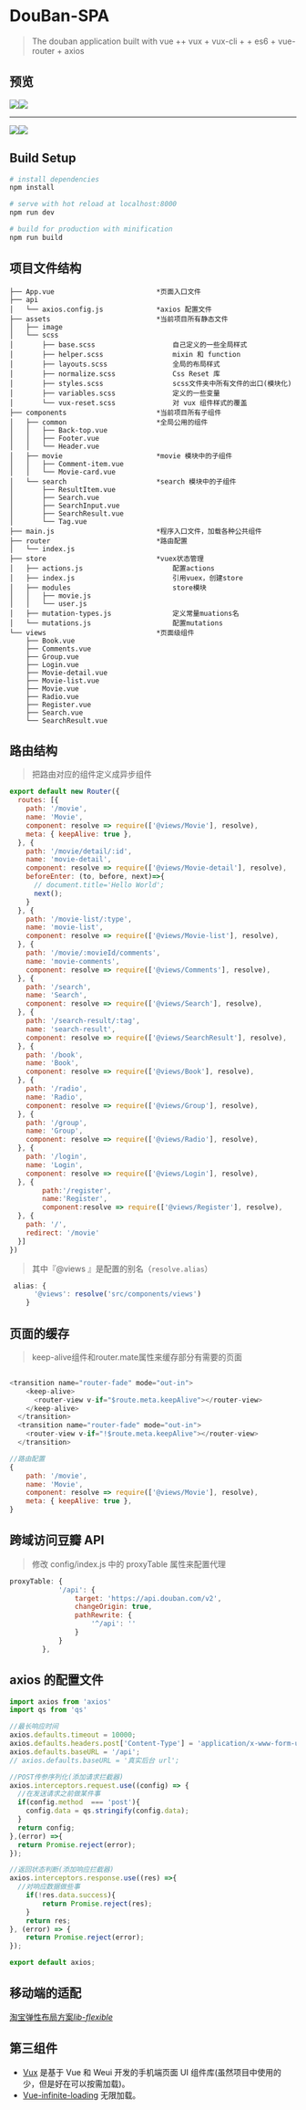 # DouBan-SPA

> The douban application built with vue ++ vux + vux-cli + + es6 + vue-router + axios 

## 预览

![](http://om4os5jmv.bkt.clouddn.com/review1.gif)![](http://om4os5jmv.bkt.clouddn.com/review2.gif)

------



![](http://om4os5jmv.bkt.clouddn.com/review3.gif)![](http://om4os5jmv.bkt.clouddn.com/review4.gif)

## Build Setup

``` bash
# install dependencies
npm install

# serve with hot reload at localhost:8000
npm run dev

# build for production with minification
npm run build
```

## 项目文件结构

```
├── App.vue							*页面入口文件
├── api
│   └── axios.config.js				*axios 配置文件
├── assets							*当前项目所有静态文件	
│   ├── image
│   └── scss
│       ├── base.scss					自己定义的一些全局样式
│       ├── helper.scss					mixin 和 function
│       ├── layouts.scss				全局的布局样式
│       ├── normalize.scss				Css Reset 库
│       ├── styles.scss					scss文件夹中所有文件的出口(模块化)
│       ├── variables.scss				定义的一些变量
│       └── vux-reset.scss				对 vux 组件样式的覆盖
├── components						*当前项目所有子组件
│   ├── common						*全局公用的组件
│   │   ├── Back-top.vue
│   │   ├── Footer.vue
│   │   └── Header.vue
│   ├── movie						*movie 模块中的子组件
│   │   ├── Comment-item.vue
│   │   └── Movie-card.vue
│   └── search						*search 模块中的子组件
│       ├── ResultItem.vue
│       ├── Search.vue
│       ├── SearchInput.vue
│       ├── SearchResult.vue
│       └── Tag.vue
├── main.js							*程序入口文件，加载各种公共组件
├── router							*路由配置
│   └── index.js
├── store							*vuex状态管理
│   ├── actions.js						配置actions
│   ├── index.js						引用vuex，创建store
│   ├── modules							store模块
│   │   ├── movie.js
│   │   └── user.js
│   ├── mutation-types.js				定义常量muations名
│   └── mutations.js					配置mutations
└── views							*页面级组件
    ├── Book.vue
    ├── Comments.vue
    ├── Group.vue
    ├── Login.vue
    ├── Movie-detail.vue
    ├── Movie-list.vue
    ├── Movie.vue
    ├── Radio.vue
    ├── Register.vue
    ├── Search.vue
    └── SearchResult.vue
```



## 路由结构

>把路由对应的组件定义成异步组件

```javascript
export default new Router({
  routes: [{
    path: '/movie',
    name: 'Movie',
    component: resolve => require(['@views/Movie'], resolve),
    meta: { keepAlive: true },
  }, {
    path: '/movie/detail/:id',
    name: 'movie-detail',
    component: resolve => require(['@views/Movie-detail'], resolve),
    beforeEnter: (to, before, next)=>{
      // document.title='Hello World';
      next();
    }
  }, {
    path: '/movie-list/:type',
    name: 'movie-list',
    component: resolve => require(['@views/Movie-list'], resolve),
  }, {
    path: '/movie/:movieId/comments',
    name: 'movie-comments',
    component: resolve => require(['@views/Comments'], resolve),
  }, {
    path: '/search',
    name: 'Search',
    component: resolve => require(['@views/Search'], resolve),
  }, {
    path: '/search-result/:tag',
    name: 'search-result',
    component: resolve => require(['@views/SearchResult'], resolve),
  }, {
    path: '/book',
    name: 'Book',
    component: resolve => require(['@views/Book'], resolve),
  }, {
    path: '/radio',
    name: 'Radio',
    component: resolve => require(['@views/Group'], resolve),
  }, {
    path: '/group',
    name: 'Group',
    component: resolve => require(['@views/Radio'], resolve),
  }, {
    path: '/login',
    name: 'Login',
    component: resolve => require(['@views/Login'], resolve),
  }, {
		path:'/register',
		name:'Register',
		component:resolve => require(['@views/Register'], resolve),
  }, {
    path: '/',
    redirect: '/movie'
  }]
})

```
> 其中『@views 』是配置的别名（`resolve.alias`）

```Javascript
 alias: {
      '@views': resolve('src/components/views')
    }
```

## 页面的缓存

> keep-alive组件和router.mate属性来缓存部分有需要的页面

```Javascript
  
<transition name="router-fade" mode="out-in">
    <keep-alive>
      <router-view v-if="$route.meta.keepAlive"></router-view>
    </keep-alive>
  </transition>
  <transition name="router-fade" mode="out-in">
    <router-view v-if="!$route.meta.keepAlive"></router-view>
  </transition>
```

```Javascript
//路由配置
{
    path: '/movie',
    name: 'Movie',
    component: resolve => require(['@views/Movie'], resolve),
    meta: { keepAlive: true },
}
```



## 跨域访问豆瓣 API

> 修改 config/index.js 中的 proxyTable 属性来配置代理

```javascript
proxyTable: {
            '/api': {
                target: 'https://api.douban.com/v2',
                changeOrigin: true,
                pathRewrite: {
                    '^/api': ''
                }
            }
        },
```



## axios 的配置文件

```Javascript
import axios from 'axios'
import qs from 'qs'

//最长响应时间
axios.defaults.timeout = 10000;
axios.defaults.headers.post['Content-Type'] = 'application/x-www-form-urlencoded;charset=UTF-8';
axios.defaults.baseURL = '/api';
// axios.defaults.baseURL = '真实后台 url';

//POST传参序列化(添加请求拦截器)
axios.interceptors.request.use((config) => {
  //在发送请求之前做某件事
  if(config.method  === 'post'){
    config.data = qs.stringify(config.data);
  }
  return config;
},(error) =>{
  return Promise.reject(error);
});

//返回状态判断(添加响应拦截器)
axios.interceptors.response.use((res) =>{
  //对响应数据做些事
    if(!res.data.success){
        return Promise.reject(res);
    }
    return res;
}, (error) => {
    return Promise.reject(error);
});

export default axios;

```

## 移动端的适配

[淘宝弹性布局方案*lib-flexible*](https://github.com/amfe/lib-flexible)



## 第三组件

* [Vux](https://github.com/airyland/vux)  是基于 Vue 和 Weui 开发的手机端页面 UI 组件库(虽然项目中使用的少，但是好在可以按需加载)。
* [Vue-infinite-loading](https://github.com/PeachScript/vue-infinite-loading) 无限加载。